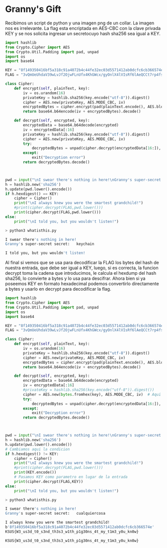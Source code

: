 # Granny's Gift

Recibimos un script de python y una imagen png de un collar. La imagen nos es irrelevante. La flag esta encriptada en AES-CBC con la clave privada KEY y se nos solicita ingresar un secretocuyo hash sha256 sea igual a KEY.
``` python
import hashlib
from Crypto.Cipher import AES
from Crypto.Util.Padding import pad, unpad
import os
import base64

KEY = "8f149350416bf5a318c91a4072b4c44fe32ec03d5571412ab0dcfc6cb366574e"
FLAG = "3vQmUeUhdaV39wLvJf2OjwFLnUfx4KhGWcx/gyOnlX4lVIsRf6lAeQCCt7rp4fsCZ7iuVyfW09G7dbNEn8+MEuWzG1HbUTyILGzFGHUw6xo="

class Cipher:
    def encrypt(self, plainText, key):
        iv = os.urandom(16)
        privateKey = hashlib.sha256(key.encode("utf-8")).digest()
        cipher = AES.new(privateKey, AES.MODE_CBC, iv)
        encryptedBytes = cipher.encrypt(pad(plainText.encode(), AES.block_size))
        return base64.b64encode(iv + encryptedBytes).decode()

    def decrypt(self, encrypted, key):
        encryptedData = base64.b64decode(encrypted)
        iv = encryptedData[:16]
        privateKey = hashlib.sha256(key.encode("utf-8")).digest()
        cipher = AES.new(privateKey, AES.MODE_CBC, iv)
        try:
            decryptedBytes = unpad(cipher.decrypt(encryptedData[16:]), AES.block_size)
        except:
            exit("Decryption error")
        return decryptedBytes.decode()



pwd = input("\nI swear there's nothing in here!\nGranny's super-secret secret:   ")
h = hashlib.new('sha256')
h.update(pwd.lower().encode())
if h.hexdigest() == KEY:
    cipher = Cipher()
    print("\nI always knew you were the smartest grandchild!")
    #print(cipher.decrypt(FLAG,pwd.lower()))
    print(cipher.decrypt(FLAG,pwd.lower()))
else:
    print("\nI told you, but you wouldn't listen!")
```

``` bash
> python3 whatisthis.py

I swear there's nothing in here!
Granny's super-secret secret:   keychain

I told you, but you wouldn't listen!
```

Al final si vemos que se usa para decodificar la FLAG los bytes del hash de nuestra entrada, que debe ser igual a KEY, luego, si es correcta, la funcion decrypt toma la cadena que introducimos, le calcula el hexdump del hash sha256, lo convierte a bytes y lo usa para descifrar. Ahora bien si ya poseemos KEY en formato hexadecimal podemos convertirlo directamente a bytes y usarlo en decrypt para decodificar la flag.

``` python
import hashlib
from Crypto.Cipher import AES
from Crypto.Util.Padding import pad, unpad
import os
import base64

KEY = "8f149350416bf5a318c91a4072b4c44fe32ec03d5571412ab0dcfc6cb366574e"
FLAG = "3vQmUeUhdaV39wLvJf2OjwFLnUfx4KhGWcx/gyOnlX4lVIsRf6lAeQCCt7rp4fsCZ7iuVyfW09G7dbNEn8+MEuWzG1HbUTyILGzFGHUw6xo="

class Cipher:
    def encrypt(self, plainText, key):
        iv = os.urandom(16) 
        privateKey = hashlib.sha256(key.encode("utf-8")).digest() 
        cipher = AES.new(privateKey, AES.MODE_CBC, iv)
        encryptedBytes = cipher.encrypt(pad(plainText.encode(), AES.block_size))  
        return base64.b64encode(iv + encryptedBytes).decode()

    def decrypt(self, encrypted, key):
        encryptedData = base64.b64decode(encrypted) 
        iv = encryptedData[:16] 
        #privateKey = hashlib.sha256(key.encode("utf-8")).digest())
        cipher = AES.new(bytes.fromhex(key), AES.MODE_CBC, iv)  # Aqui usamos los bytes de KEY para descifrar la FLAG
        try:
            decryptedBytes = unpad(cipher.decrypt(encryptedData[16:]), AES.block_size)  
        except:
            exit("Decryption error")
        return decryptedBytes.decode()



pwd = input("\nI swear there's nothing in here!\nGranny's super-secret secret:   ")
h = hashlib.new('sha256')
h.update(pwd.lower().encode())
# Cambiamos aqui la condicion
if h.hexdigest() != KEY:
    cipher = Cipher()
    print("\nI always knew you were the smartest grandchild!")
    #print(cipher.decrypt(FLAG,pwd.lower()))
    print(KEY.encode())
    # Pasamos KEY como parametro en lugar de la entrada
    print(cipher.decrypt(FLAG,KEY))
else:
    print("\nI told you, but you wouldn't listen!")
``` 

``` bash
> python3 whatisthis.py

I swear there's nothing in here!
Granny's super-secret secret:   cualquiercosa

I always knew you were the smartest grandchild!
b'8f149350416bf5a318c91a4072b4c44fe32ec03d5571412ab0dcfc6cb366574e'
KSUS{W3_us3d_t0_s3nd_th3s3_w1th_p1g30ns_4t_my_t1m3_y0u_kn0w}
```

`KSUS{W3_us3d_t0_s3nd_th3s3_w1th_p1g30ns_4t_my_t1m3_y0u_kn0w}`
